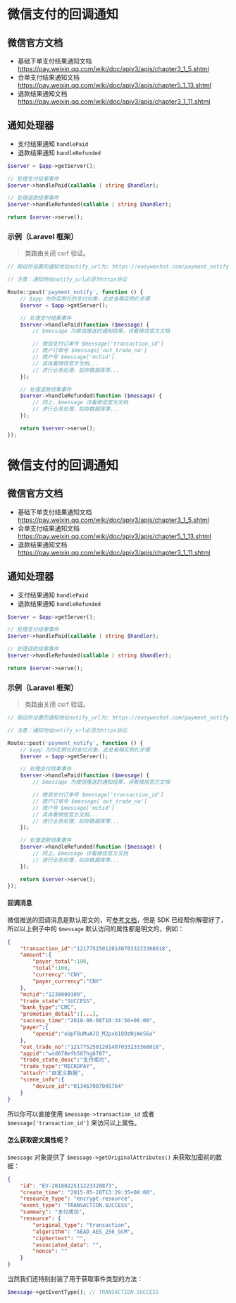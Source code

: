 # 微信支付的回调通知

## 微信官方文档
- 基础下单支付结果通知文档 https://pay.weixin.qq.com/wiki/doc/apiv3/apis/chapter3_1_5.shtml
- 合单支付结果通知文档 https://pay.weixin.qq.com/wiki/doc/apiv3/apis/chapter5_1_13.shtml
- 退款结果通知文档 https://pay.weixin.qq.com/wiki/doc/apiv3/apis/chapter3_1_11.shtml

## 通知处理器

- 支付结果通知 `handlePaid`
- 退款结果通知 `handleRefunded`

```php
$server = $app->getServer();

// 处理支付结果事件
$server->handlePaid(callable | string $handler);

// 处理退款结果事件
$server->handleRefunded(callable | string $handler);

return $server->serve();
```

### 示例（Laravel 框架）

> 类路由关闭 csrf 验证。

```php
// 假设你设置的通知地址notify_url为: https://easywechat.com/payment_notify 

// 注意：通知地址notify_url必须为https协议

Route::post('payment_notify', function () {
    // $app 为你实例化的支付对象，此处省略实例化步骤
    $server = $app->getServer();

    // 处理支付结果事件
    $server->handlePaid(function ($message) {
        // $message 为微信推送的通知结果，详看微信官方文档 

        // 微信支付订单号 $message['transaction_id']
        // 商户订单号 $message['out_trade_no']
        // 商户号 $message['mchid']
        // 具体看微信官方文档...
        // 进行业务处理，如存数据库等...
    });

    // 处理退款结果事件
    $server->handleRefunded(function ($message) {
        // 同上，$message 详看微信官方文档 
        // 进行业务处理，如存数据库等...
    });

    return $server->serve();
});
```

# 微信支付的回调通知

## 微信官方文档
- 基础下单支付结果通知文档 https://pay.weixin.qq.com/wiki/doc/apiv3/apis/chapter3_1_5.shtml
- 合单支付结果通知文档 https://pay.weixin.qq.com/wiki/doc/apiv3/apis/chapter5_1_13.shtml
- 退款结果通知文档 https://pay.weixin.qq.com/wiki/doc/apiv3/apis/chapter3_1_11.shtml

## 通知处理器

- 支付结果通知 `handlePaid`
- 退款结果通知 `handleRefunded`

```php
$server = $app->getServer();

// 处理支付结果事件
$server->handlePaid(callable | string $handler);

// 处理退款结果事件
$server->handleRefunded(callable | string $handler);

return $server->serve();
```

### 示例（Laravel 框架）

> 类路由关闭 csrf 验证。

```php
// 假设你设置的通知地址notify_url为: https://easywechat.com/payment_notify 

// 注意：通知地址notify_url必须为https协议

Route::post('payment_notify', function () {
    // $app 为你实例化的支付对象，此处省略实例化步骤
    $server = $app->getServer();

    // 处理支付结果事件
    $server->handlePaid(function ($message) {
        // $message 为微信推送的通知结果，详看微信官方文档 

        // 微信支付订单号 $message['transaction_id']
        // 商户订单号 $message['out_trade_no']
        // 商户号 $message['mchid']
        // 具体看微信官方文档...
        // 进行业务处理，如存数据库等...
    });

    // 处理退款结果事件
    $server->handleRefunded(function ($message) {
        // 同上，$message 详看微信官方文档 
        // 进行业务处理，如存数据库等...
    });

    return $server->serve();
});
```

#### 回调消息

微信推送的回调消息是默认密文的，可[参考文档](https://pay.weixin.qq.com/wiki/doc/apiv3/apis/chapter3_1_5.shtml)，但是 SDK 已经帮你解密好了，所以以上例子中的 `$message` 默认访问的属性都是明文的，例如：

```json
{
    "transaction_id":"1217752501201407033233368018",
    "amount":{
        "payer_total":100,
        "total":100,
        "currency":"CNY",
        "payer_currency":"CNY"
    },
    "mchid":"1230000109",
    "trade_state":"SUCCESS",
    "bank_type":"CMC",
    "promotion_detail":[...],
    "success_time":"2018-06-08T10:34:56+08:00",
    "payer":{
        "openid":"oUpF8uMuAJO_M2pxb1Q9zNjWeS6o"
    },
    "out_trade_no":"1217752501201407033233368018",
    "appid":"wxd678efh567hg6787",
    "trade_state_desc":"支付成功",
    "trade_type":"MICROPAY",
    "attach":"自定义数据",
    "scene_info":{
        "device_id":"013467007045764"
    }
}
```

所以你可以直接使用 `$message->transaction_id` 或者 `$message['transaction_id']` 来访问以上属性。

#### 怎么获取密文属性呢？

`$message` 对象提供了 `$message->getOriginalAttributes()` 来获取加密前的数据：

```json
{
    "id": "EV-2018022511223320873",
    "create_time": "2015-05-20T13:29:35+08:00",
    "resource_type": "encrypt-resource",
    "event_type": "TRANSACTION.SUCCESS",
    "summary": "支付成功",
    "resource": {
        "original_type": "transaction",
        "algorithm": "AEAD_AES_256_GCM",
        "ciphertext": "",
        "associated_data": "",
        "nonce": ""
    }
}
```

当然我们还特别封装了用于获取事件类型的方法：

```php
$message->getEventType(); // TRANSACTION.SUCCESS
```
